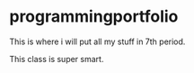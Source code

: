 # programmingportfolio
This is where i will put all my stuff in 7th period.

This class is super smart.